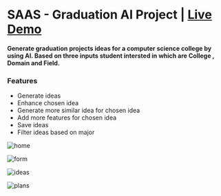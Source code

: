 # SAAS - Graduation AI Project | [Live Demo](https://www.graduation-ai.com/)
**Generate graduation projects ideas for a computer science college by using AI.
Based on three inputs student intersted in which are College , Domain and Field.**

### Features
* Generate ideas
* Enhance chosen idea
* Generate more similar idea for chosen idea
* Add more features for chosen idea
* Save ideas
* Filter ideas based on major

![home](https://github.com/Nuf1i/Graduation-AI-Ideas/blob/main/preview/home.png)

![form](https://github.com/Nuf1i/Graduation-AI-Ideas/blob/main/preview/Generate%20ideas.png)

![ideas](https://github.com/Nuf1i/Graduation-AI-Ideas/blob/main/preview/saving.png)

![plans](https://github.com/Nuf1i/Graduation-AI-Ideas/blob/main/preview/plans.png)
  
